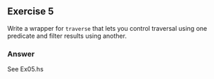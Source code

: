 ## Exercise 5
Write a wrapper for `traverse` that lets you control traversal using one predicate and filter results using another.

### Answer

See Ex05.hs